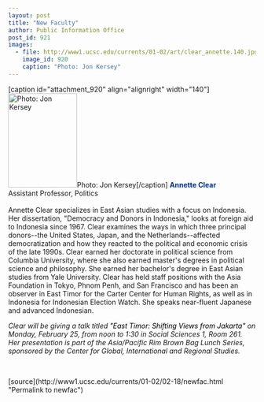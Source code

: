 ```yaml
---
layout: post
title: "New Faculty"
author: Public Information Office
post_id: 921
images:
  - file: http://www1.ucsc.edu/currents/01-02/art/clear_annette.140.jpg
    image_id: 920
    caption: "Photo: Jon Kersey"
---
```


[caption id="attachment_920" align="alignright" width="140"]<a href="http://localhost/mysite/wp-content/uploads/2002/02/clear_annette.140.jpg"><img class="size-full wp-image-920" src="http://localhost/mysite/wp-content/uploads/2002/02/clear_annette.140.jpg" alt="Photo: Jon Kersey" width="140" height="191" /></a>Photo: Jon Kersey[/caption]
<font color="#003399"><b>Annette Clear</b></font><br>
Assistant Professor, Politics<br>
<br>
Annette Clear specializes in East Asian studies with a focus on Indonesia. Her dissertation, "Democracy and Donors in Indonesia," looks at foreign aid to Indonesia since 1967. Clear examines the ways in which three principal donors--the United States, Japan, and the Netherlands--affected democratization and how they reacted to the political and economic crisis of the late 1990s. Clear earned her doctorate in political science from Columbia University, where she also earned master's degrees in political science and philosophy. She earned her bachelor's degree in East Asian studies from Yale University. Clear has held staff positions with the Asia Foundation in Tokyo, Phnom Penh, and San Francisco and has been an observer in East Timor for the Carter Center for Human Rights, as well as in Indonesia for Indonesian Election Watch. She speaks near-fluent Japanese and advanced Indonesian.
<p>
  <i>Clear will be giving a talk titled</i> <font color="#000000"><i>"East Timor: Shifting Views from Jakarta"</i></font> <i>on Monday, February 25, from noon to 1:30 in Social Sciences 1, Room 261. Her presentation is part of the Asia/Pacific Rim Brown Bag Lunch Series, sponsored by the Center for Global, International and Regional Studies.</i>
</p>
<p>

  <br>
  </p>
[source](http://www1.ucsc.edu/currents/01-02/02-18/newfac.html "Permalink to newfac")
